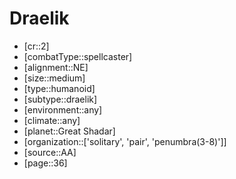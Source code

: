 
# Draelik

- [cr::2]
- [combatType::spellcaster]
- [alignment::NE]
- [size::medium]
- [type::humanoid]
- [subtype::draelik]
- [environment::any]
- [climate::any]
- [planet::Great Shadar]
- [organization::['solitary', 'pair', 'penumbra(3-8)']]
- [source::AA]
- [page::36]
